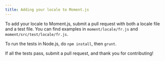 ```yaml
---
title: Adding your locale to Moment.js
---
```



To add your locale to Moment.js, submit a pull request with both a locale file and a test file. You can find examples in `moment/locale/fr.js` and `moment/src/test/locale/fr.js`.

To run the tests in Node.js, do `npm install`, then `grunt`.

If all the tests pass, submit a pull request, and thank you for contributing!
